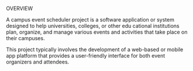OVERVIEW

   A campus event scheduler project is a software application or system
designed to help universities, colleges, or other edu cational institutions plan,
organize, and manage various events and activities that take place on their
campuses.

   This project typically involves the development of a web-based or mobile app
platform that provides a user-friendly interface for both event organizers and
attendees.